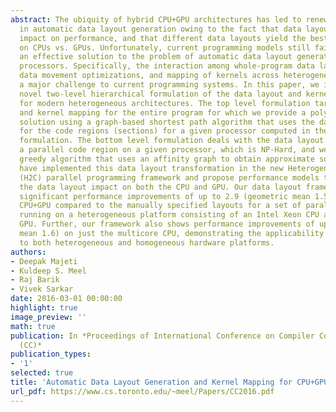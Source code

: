 ```yaml
---
abstract: The ubiquity of hybrid CPU+GPU architectures has led to renewed interest
  in automatic data layout generation owing to the fact that data layouts have a large
  impact on performance, and that different data layouts yield the best performance
  on CPUs vs. GPUs. Unfortunately, current programming models still fail to provide
  an effective solution to the problem of automatic data layout generation for CPU+GPU
  processors. Specifically, the interaction among whole-program data layout optimizations,
  data movement optimizations, and mapping of kernels across heterogeneous cores poses
  a major challenge to current programming systems. In this paper, we introduce a
  novel two-level hierarchical formulation of the data layout and kernel mapping problem
  for modern heterogeneous architectures. The top level formulation targets data layouts
  and kernel mapping for the entire program for which we provide a polynomial- time
  solution using a graph-based shortest path algorithm that uses the data layouts
  for the code regions (sections) for a given processor computed in the bottom level
  formulation. The bottom level formulation deals with the data layout problem for
  a parallel code region on a given processor, which is NP-Hard, and we provide a
  greedy algorithm that uses an affinity graph to obtain approximate solutions. We
  have implemented this data layout transformation in the new Heterogeneous Habanero-C
  (H2C) parallel programming framework and propose performance models to characterize
  the data layout impact on both the CPU and GPU. Our data layout framework shows
  significant performance improvements of up to 2.9 (geometric mean 1.5) on a multicore
  CPU+GPU compared to the manually specified layouts for a set of parallel programs
  running on a heterogeneous platform consisting of an Intel Xeon CPU and a NVIDIA
  GPU. Further, our framework also shows performance improvements of up to 2.7 (geometric
  mean 1.6) on just the multicore CPU, demonstrating the applicability of our approach
  to both heterogeneous and homogeneous hardware platforms.
authors:
- Deepak Majeti
- Kuldeep S. Meel
- Raj Barik
- Vivek Sarkar
date: 2016-03-01 00:00:00
highlight: true
image_preview: ''
math: true
publication: In *Proceedings of International Conference on Compiler Construction
  (CC)*
publication_types:
- '1'
selected: true
title: 'Automatic Data Layout Generation and Kernel Mapping for CPU+GPU Architectures '
url_pdf: https://www.cs.toronto.edu/~meel/Papers/CC2016.pdf
---
```


